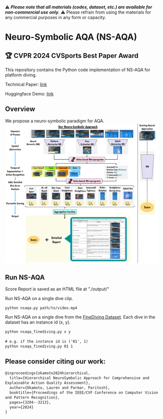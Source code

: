 ⚠️ ***Please note that all materials (codes, dataset, etc.) are available for non-commercial use only.*** ⚠️ Please refrain from using the materials for any commercial purposes in any form or capacity.

# Neuro-Symbolic AQA (NS-AQA) 
## 🏆 CVPR 2024 CVSports Best Paper Award
This repository contains the Python code implementation of NS-AQA for platform diving.

Technical Paper: [link](https://arxiv.org/abs/2403.13798)

Huggingface Demo: [link](https://huggingface.co/spaces/X-NS/NSAQA)

## Overview
We propose a neuro-symbolic paradigm for AQA.
![NS-AQA Concept](teaser_fig.png)

## Run NS-AQA
Score Report is saved as an HTML file at "./output/"

Run NS-AQA on a single dive clip.
```
python nsaqa.py path/to/video.mp4
```
Run NS-AQA on a single dive from the [FineDiving Dataset](https://github.com/xujinglin/FineDiving). Each dive in the dataset has an instance id (x, y).
```
python nsaqa_finediving.py x y

# e.g. if the instance id is ('01', 1)
python nsaqa_finediving.py 01 1
```

## Please consider citing our work:
```
@inproceedings{okamoto2024hierarchical,
  title={Hierarchical NeuroSymbolic Approach for Comprehensive and Explainable Action Quality Assessment},
  author={Okamoto, Lauren and Parmar, Paritosh},
  booktitle={Proceedings of the IEEE/CVF Conference on Computer Vision and Pattern Recognition},
  pages={3204--3213},
  year={2024}
}
```
